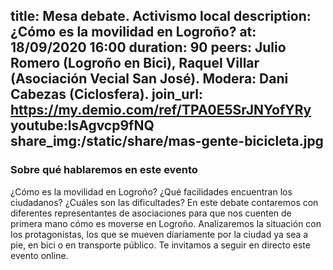 title: Mesa debate. Activismo local
description: ¿Cómo es la movilidad en Logroño?
at: 18/09/2020 16:00
duration: 90
peers: Julio Romero (Logroño en Bici), Raquel Villar (Asociación Vecial San José). Modera: Dani Cabezas (Ciclosfera).
join_url: https://my.demio.com/ref/TPA0E5SrJNYofYRy
youtube:lsAgvcp9fNQ
share_img:/static/share/mas-gente-bicicleta.jpg
----
### Sobre qué hablaremos en este evento
¿Cómo es la movilidad en Logroño? ¿Qué facilidades encuentran los ciudadanos? ¿Cuáles son las dificultades? En este debate contaremos con diferentes representantes de asociaciones para que nos cuenten de primera mano cómo es moverse en Logroño.
Analizaremos la situación con los protagonistas, los que se mueven diariamente por la ciudad ya sea a pie, en bici o en transporte público. Te invitamos a seguir en directo este evento online.
